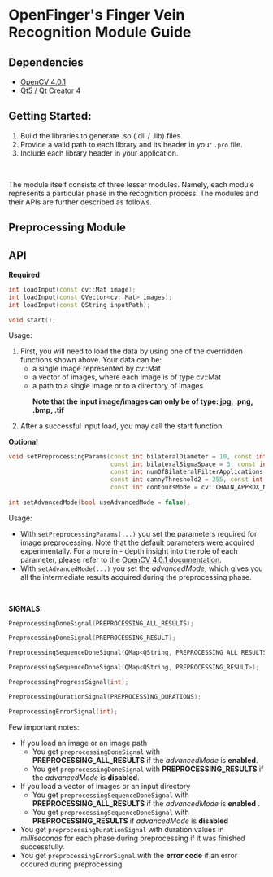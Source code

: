 # OpenFinger's Finger Vein Recognition Module Guide

## Dependencies
- [OpenCV 4.0.1](https://github.com/opencv/opencv)
- [Qt5 / Qt Creator 4](https://www.qt.io/download)

## Getting Started: 
1. Build the libraries to generate .so (.dll / .lib) files.
2. Provide a valid path to each library and its header in your ```.pro``` file.
4. Include each library header in your application.

<br />  

The module itself consists of three lesser modules. Namely, each module represents a particular phase in  the recognition process. The modules and their APIs are further described as follows.

## Preprocessing Module

## API
**Required**
```cpp
int loadInput(const cv::Mat image);
int loadInput(const QVector<cv::Mat> images);
int loadInput(const QString inputPath);
  
void start();  
```
Usage:
<ol> 
  <li> First, you will need to load the data by using one of the overridden functions shown above. Your data can be:
<ul>
  
<li> a single image represented by cv::Mat 
<li> a vector of images, where each image is of type cv::Mat 
<li> a path to a single image or to a directory of images 
  
<b> Note that the input image/images can only be of type: jpg, .png, .bmp, .tif </b>
</ul>
<li> After a successful input load, you may call the start function.
</ol>

**Optional**  
```cpp
void setPreprocessingParams(const int bilateralDiameter = 10, const int bilateralSigmaColor = 10, 
                            const int bilateralSigmaSpace = 3, const int bilateralBorderType = cv::BORDER_DEFAULT, 
                            const int numOfBilateralFilterApplications = 3, const int cannyThreshold1 = 0, 
                            const int cannyThreshold2 = 255, const int contoursMethod = cv::RETR_LIST, 
                            const int contoursMode = cv::CHAIN_APPROX_NONE);  
  
int setAdvancedMode(bool useAdvancedMode = false);  
```
Usage:
- With ```setPreprocessingParams(...)``` you set the parameters required for image preprocessing. Note that the default parameters were acquired experimentally. For a more in - depth insight into the role of each parameter, please refer to the [OpenCV 4.0.1 documentation](https://docs.opencv.org/4.0.1/).
- With ```setAdvancedMode(...)``` you set the *advancedMode*, which gives you all the intermediate results acquired during the preprocessing phase.

<br />  

**SIGNALS:**
```cpp
PreprocessingDoneSignal(PREPROCESSING_ALL_RESULTS);

PreprocessingDoneSignal(PREPROCESSING_RESULT);

PreprocessingSequenceDoneSignal(QMap<QString, PREPROCESSING_ALL_RESULTS>);

PreprocessingSequenceDoneSignal(QMap<QString, PREPROCESSING_RESULT>);

PreprocessingProgressSignal(int);

PreprocessingDurationSignal(PREPROCESSING_DURATIONS);

PreprocessingErrorSignal(int);
```  
Few important notes:  
- If you load an image or an image path
  - You get ```preprocessingDoneSignal``` with <b>PREPROCESSING_ALL_RESULTS</b> if the *advancedMode* is <b>enabled</b>.  
  - You get ```preprocessingDoneSignal``` with <b>PREPROCESSING_RESULTS</b> if the *advancedMode* is <b>disabled</b>.
- If you load a vector of images or an input directory  
  - You get ```preprocessingSequenceDoneSignal``` with <b>PREPROCESSING_ALL_RESULTS</b> if the *advancedMode* is <b>enabled</b> . 
  - You get ```preprocessingSequenceDoneSignal``` with <b>PREPROCESSING_RESULTS</b> if *advancedMode* is <b>disabled </b> 
- You get ```preprocessingDurationSignal``` with duration values in *milliseconds* for each phase during preprocessing if it was finished successfully.
- You get ```preprocessingErrorSignal``` with the <b>error code</b> if an error occured during preprocessing.
<br />  
<br />  

